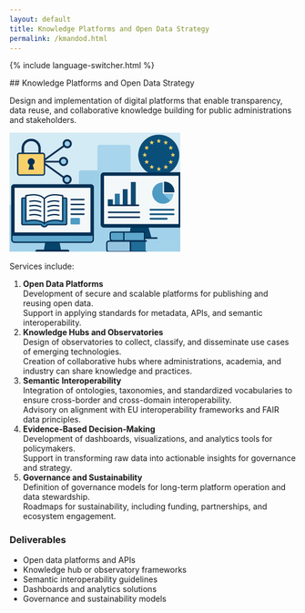 ```yaml
---
layout: default
title: Knowledge Platforms and Open Data Strategy
permalink: /kmandod.html
---
```


{% include language-switcher.html %}

<div data-language-section="en" markdown="1">
## Knowledge Platforms and Open Data Strategy 

Design and implementation of digital platforms that enable transparency, data reuse, and collaborative knowledge building for public administrations and stakeholders.

![Knowledge Platforms and Open Data Strategy](/images/kmod_small.png)

Services include:

1. **Open Data Platforms**  
   Development of secure and scalable platforms for publishing and reusing open data.  
   Support in applying standards for metadata, APIs, and semantic interoperability.
2. **Knowledge Hubs and Observatories**  
   Design of observatories to collect, classify, and disseminate use cases of emerging technologies.  
   Creation of collaborative hubs where administrations, academia, and industry can share knowledge and practices.
3. **Semantic Interoperability**  
   Integration of ontologies, taxonomies, and standardized vocabularies to ensure cross-border and cross-domain interoperability.  
   Advisory on alignment with EU interoperability frameworks and FAIR data principles.
4. **Evidence-Based Decision-Making**  
   Development of dashboards, visualizations, and analytics tools for policymakers.  
   Support in transforming raw data into actionable insights for governance and strategy.
5. **Governance and Sustainability**  
   Definition of governance models for long-term platform operation and data stewardship.  
   Roadmaps for sustainability, including funding, partnerships, and ecosystem engagement.

### Deliverables

* Open data platforms and APIs  
* Knowledge hub or observatory frameworks  
* Semantic interoperability guidelines  
* Dashboards and analytics solutions  
* Governance and sustainability models
</div>

<div data-language-section="it" markdown="1" hidden>
## Piattaforme di conoscenza e strategie open data 

Progettazione e implementazione di piattaforme digitali che favoriscono trasparenza, riuso dei dati e costruzione collaborativa della conoscenza per amministrazioni pubbliche e stakeholder.

![Piattaforme di conoscenza e strategie open data](/images/kmod_small.png)

I servizi includono:

1. **Piattaforme open data**  
   Sviluppo di piattaforme sicure e scalabili per la pubblicazione e il riuso dei dati aperti.  
   Supporto nell'applicazione di standard per metadati, API e interoperabilit&agrave; semantica.
2. **Knowledge hub e osservatori**  
   Progettazione di osservatori per raccogliere, classificare e diffondere casi d'uso delle tecnologie emergenti.  
   Creazione di hub collaborativi in cui amministrazioni, mondo accademico e industria condividono conoscenze e pratiche.
3. **Interoperabilit&agrave; semantica**  
   Integrazione di ontologie, tassonomie e vocabolari standard per garantire interoperabilit&agrave; transfrontaliera e intersettoriale.  
   Consulenza sull'allineamento ai framework di interoperabilit&agrave; europei e ai principi FAIR.
4. **Decisioni basate sui dati**  
   Sviluppo di dashboard, visualizzazioni e strumenti analitici per i decisori pubblici.  
   Supporto nella trasformazione dei dati grezzi in insight utili per governance e strategie.
5. **Governance e sostenibilit&agrave;**  
   Definizione di modelli di governance per la gestione a lungo termine delle piattaforme e dei dati.  
   Roadmap per la sostenibilit&agrave; che includono finanziamenti, partnership e coinvolgimento dell'ecosistema.

### Risultati Deliverabili

* Piattaforme e API open data  
* Framework per knowledge hub o osservatori  
* Linee guida per l'interoperabilit&agrave; semantica  
* Soluzioni di dashboard e analytics  
* Modelli di governance e sostenibilit&agrave;
</div>
